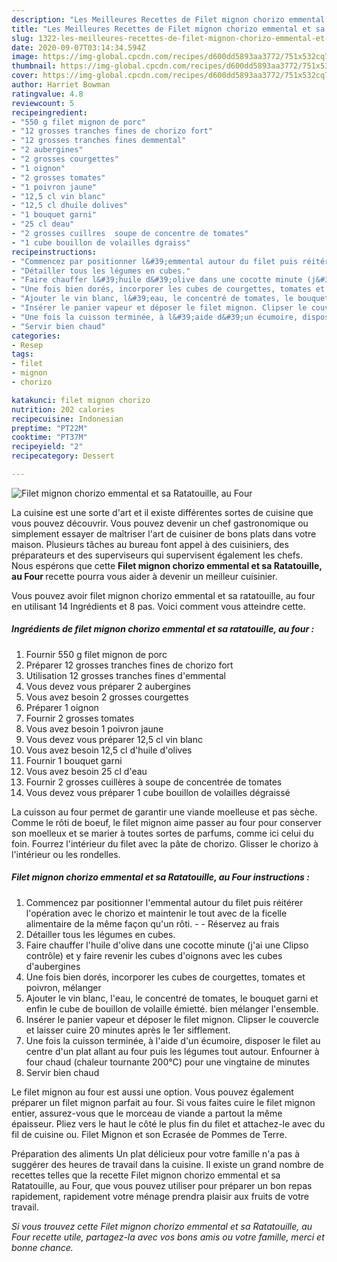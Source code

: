```yaml
---
description: "Les Meilleures Recettes de Filet mignon chorizo emmental et sa Ratatouille, au Four"
title: "Les Meilleures Recettes de Filet mignon chorizo emmental et sa Ratatouille, au Four"
slug: 1322-les-meilleures-recettes-de-filet-mignon-chorizo-emmental-et-sa-ratatouille-au-four
date: 2020-09-07T03:14:34.594Z
image: https://img-global.cpcdn.com/recipes/d600dd5893aa3772/751x532cq70/filet-mignon-chorizo-emmental-et-sa-ratatouille-au-four-photo-principale-de-la-recette.jpg
thumbnail: https://img-global.cpcdn.com/recipes/d600dd5893aa3772/751x532cq70/filet-mignon-chorizo-emmental-et-sa-ratatouille-au-four-photo-principale-de-la-recette.jpg
cover: https://img-global.cpcdn.com/recipes/d600dd5893aa3772/751x532cq70/filet-mignon-chorizo-emmental-et-sa-ratatouille-au-four-photo-principale-de-la-recette.jpg
author: Harriet Bowman
ratingvalue: 4.8
reviewcount: 5
recipeingredient:
- "550 g filet mignon de porc"
- "12 grosses tranches fines de chorizo fort"
- "12 grosses tranches fines demmental"
- "2 aubergines"
- "2 grosses courgettes"
- "1 oignon"
- "2 grosses tomates"
- "1 poivron jaune"
- "12,5 cl vin blanc"
- "12,5 cl dhuile dolives"
- "1 bouquet garni"
- "25 cl deau"
- "2 grosses cuillres  soupe de concentre de tomates"
- "1 cube bouillon de volailles dgraiss"
recipeinstructions:
- "Commencez par positionner l&#39;emmental autour du filet puis réitérer l&#39;opération avec le chorizo et maintenir le tout avec de la ficelle alimentaire de la même façon qu&#39;un rôti.  Réservez au frais"
- "Détailler tous les légumes en cubes."
- "Faire chauffer l&#39;huile d&#39;olive dans une cocotte minute (j&#39;ai une Clipso contrôle) et y faire revenir les cubes d&#39;oignons avec les cubes d&#39;aubergines"
- "Une fois bien dorés, incorporer les cubes de courgettes, tomates et poivron, mélanger"
- "Ajouter le vin blanc, l&#39;eau, le concentré de tomates, le bouquet garni et enfin le cube de bouillon de volaille émietté. bien mélanger l&#39;ensemble."
- "Insérer le panier vapeur et déposer le filet mignon. Clipser le couvercle et laisser cuire 20 minutes après le 1er sifflement."
- "Une fois la cuisson terminée, à l&#39;aide d&#39;un écumoire, disposer le filet au centre d&#39;un plat allant au four puis les légumes tout autour. Enfourner à four chaud (chaleur tournante 200°C) pour une vingtaine de minutes"
- "Servir bien chaud"
categories:
- Resep
tags:
- filet
- mignon
- chorizo

katakunci: filet mignon chorizo 
nutrition: 202 calories
recipecuisine: Indonesian
preptime: "PT22M"
cooktime: "PT37M"
recipeyield: "2"
recipecategory: Dessert

---
```



![Filet mignon chorizo emmental et sa Ratatouille, au Four](https://img-global.cpcdn.com/recipes/d600dd5893aa3772/751x532cq70/filet-mignon-chorizo-emmental-et-sa-ratatouille-au-four-photo-principale-de-la-recette.jpg)

La cuisine est une sorte d'art et il existe différentes sortes de cuisine que vous pouvez découvrir. Vous pouvez devenir un chef gastronomique ou simplement essayer de maîtriser l'art de cuisiner de bons plats dans votre maison. Plusieurs tâches au bureau font appel à des cuisiniers, des préparateurs et des superviseurs qui supervisent également les chefs. Nous espérons que cette <strong> Filet mignon chorizo emmental et sa Ratatouille, au Four </strong> recette pourra vous aider à devenir un meilleur cuisinier.

<!--inarticleads1-->

Vous pouvez avoir filet mignon chorizo emmental et sa ratatouille, au four en utilisant 14 Ingrédients et 8 pas. Voici comment vous atteindre cette.

##### Ingrédients de filet mignon chorizo emmental et sa ratatouille, au four :

1. Fournir 550 g filet mignon de porc
1. Préparer 12 grosses tranches fines de chorizo fort
1. Utilisation 12 grosses tranches fines d&#39;emmental
1. Vous devez vous préparer 2 aubergines
1. Vous avez besoin 2 grosses courgettes
1. Préparer 1 oignon
1. Fournir 2 grosses tomates
1. Vous avez besoin 1 poivron jaune
1. Vous devez vous préparer 12,5 cl vin blanc
1. Vous avez besoin 12,5 cl d&#39;huile d&#39;olives
1. Fournir 1 bouquet garni
1. Vous avez besoin 25 cl d&#39;eau
1. Fournir 2 grosses cuillères à soupe de concentrée de tomates
1. Vous devez vous préparer 1 cube bouillon de volailles dégraissé


La cuisson au four permet de garantir une viande moelleuse et pas sèche. Comme le rôti de boeuf, le filet mignon aime passer au four pour conserver son moelleux et se marier à toutes sortes de parfums, comme ici celui du foin. Fourrez l&#39;intérieur du filet avec la pâte de chorizo. Glisser le chorizo à l&#39;intérieur ou les rondelles. 

<!--inarticleads2-->

##### Filet mignon chorizo emmental et sa Ratatouille, au Four instructions :

1. Commencez par positionner l&#39;emmental autour du filet puis réitérer l&#39;opération avec le chorizo et maintenir le tout avec de la ficelle alimentaire de la même façon qu&#39;un rôti. -  - Réservez au frais
1. Détailler tous les légumes en cubes.
1. Faire chauffer l&#39;huile d&#39;olive dans une cocotte minute (j&#39;ai une Clipso contrôle) et y faire revenir les cubes d&#39;oignons avec les cubes d&#39;aubergines
1. Une fois bien dorés, incorporer les cubes de courgettes, tomates et poivron, mélanger
1. Ajouter le vin blanc, l&#39;eau, le concentré de tomates, le bouquet garni et enfin le cube de bouillon de volaille émietté. bien mélanger l&#39;ensemble.
1. Insérer le panier vapeur et déposer le filet mignon. Clipser le couvercle et laisser cuire 20 minutes après le 1er sifflement.
1. Une fois la cuisson terminée, à l&#39;aide d&#39;un écumoire, disposer le filet au centre d&#39;un plat allant au four puis les légumes tout autour. Enfourner à four chaud (chaleur tournante 200°C) pour une vingtaine de minutes
1. Servir bien chaud


Le filet mignon au four est aussi une option. Vous pouvez également préparer un filet mignon parfait au four. Si vous faites cuire le filet mignon entier, assurez-vous que le morceau de viande a partout la même épaisseur. Pliez vers le haut le côté le plus fin du filet et attachez-le avec du fil de cuisine ou. Filet Mignon et son Ecrasée de Pommes de Terre. 

<!--inarticleads1-->

<p>
Préparation des aliments Un plat délicieux pour votre famille n'a pas à suggérer des heures de travail dans la cuisine. Il existe un grand nombre de recettes telles que la recette Filet mignon chorizo emmental et sa Ratatouille, au Four, que vous pouvez utiliser pour préparer un bon repas rapidement, rapidement votre ménage prendra plaisir aux fruits de votre travail.
</p>

<p>
<i>Si vous trouvez cette Filet mignon chorizo emmental et sa Ratatouille, au Four recette utile, partagez-la avec vos bons amis ou votre famille, merci et bonne chance.</i>
</p>
